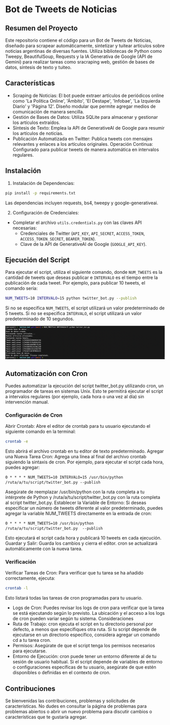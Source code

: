 # Bot de Tweets de Noticias

## Resumen del Proyecto

Este repositorio contiene el código para un Bot de Tweets de Noticias, diseñado para scrapear automáticamente, sintetizar y tuitear artículos sobre noticias argentinas de diversas fuentes. Utiliza bibliotecas de Python como Tweepy, BeautifulSoup, Requests y la IA Generativa de Google (API de Gemini) para realizar tareas como sracraping web, gestión de bases de datos, síntesis de texto y tuiteo.

## Características

- Scraping de Noticias: El bot puede extraer artículos de periódicos online como 'La Política Online', 'Ámbito', 'El Destape', 'Infobae', 'La Izquierda Diario' y 'Página 12'. Diseño modular que permite agregar medios de comunicación de manera sencilla.
- Gestión de Bases de Datos: Utiliza SQLite para almacenar y gestionar los artículos extraídos.
- Síntesis de Texto: Emplea la API de GenerativeAI de Google para resumir los artículos de noticias.
- Publicación Automatizada en Twitter: Publica tweets con mensajes relevantes y enlaces a los artículos originales.
Operación Continua: Configurado para publicar tweets de manera automática en intervalos regulares.

## Instalación

1. Instalación de Dependencias:

```bash
pip install -p requirements.txt
```
Las dependencias incluyen requests, bs4, tweepy y google-generativeai.

2. Configuración de Credenciales:
- Completar el archivo ```utils.credentials.py``` con las claves API necesarias:
    - Credenciales de Twitter (```API_KEY```, ```API_SECRET```, ```ACCESS_TOKEN```, ```ACCESS_TOKEN_SECRET```, ```BEARER_TOKEN```).
    - Clave de la API de GenerativeAI de Google (```GOOGLE_API_KEY```).


## Ejecución del Script
Para ejecutar el script, utiliza el siguiente comando, donde ```NUM_TWEETS``` es la cantidad de tweets que deseas publicar e ```INTERVALO``` es el tiempo entre la publicación de cada tweet. Por ejemplo, para publicar 10 tweets, el comando sería:

```bash
NUM_TWEETS=10 INTERVALO=15 python twitter_bot.py --publish
```
Si no se especifica ```NUM_TWEETS```, el script utilizará un valor predeterminado de 5 tweets.
Si no se especifica ```INTERVALO```, el script utilizará un valor predeterminado de 10 segundos.

![Twitter bot console](./preview.png)

## Automatización con Cron

Puedes automatizar la ejecución del script twitter_bot.py utilizando cron, un programador de tareas en sistemas Unix. Esto te permitirá ejecutar el script a intervalos regulares (por ejemplo, cada hora o una vez al día) sin intervención manual.

### Configuración de Cron
Abrir Crontab: Abre el editor de crontab para tu usuario ejecutando el siguiente comando en la terminal:
```bash
crontab -e
```
Esto abrirá el archivo crontab en tu editor de texto predeterminado.
Agregar una Nueva Tarea Cron: Agrega una línea al final del archivo crontab siguiendo la sintaxis de cron. Por ejemplo, para ejecutar el script cada hora, puedes agregar:

```cron
0 * * * * NUM_TWEETS=10 INTERVALO=15 /usr/bin/python /ruta/a/tu/script/twitter_bot.py --publish
```
Asegúrate de reemplazar /usr/bin/python con la ruta completa a tu intérprete de Python y /ruta/a/tu/script/twitter_bot.py con la ruta completa al script twitter_bot.py.
Establecer la Variable de Entorno: Si deseas especificar un número de tweets diferente al valor predeterminado, puedes agregar la variable NUM_TWEETS directamente en la entrada de cron:

```cron
0 * * * * NUM_TWEETS=10 /usr/bin/python /ruta/a/tu/script/twitter_bot.py  --publish
```
Esto ejecutará el script cada hora y publicará 10 tweets en cada ejecución.
Guardar y Salir: Guarda los cambios y cierra el editor. cron se actualizará automáticamente con la nueva tarea.

### Verificación
Verificar Tareas de Cron: Para verificar que tu tarea se ha añadido correctamente, ejecuta:

```bash
crontab -l
```
Esto listará todas las tareas de cron programadas para tu usuario.
- Logs de Cron: Puedes revisar los logs de cron para verificar que la tarea se está ejecutando según lo previsto. La ubicación y el acceso a los logs de cron pueden variar según tu sistema.
Consideraciones
- Ruta de Trabajo: cron ejecuta el script en tu directorio personal por defecto, a menos que especifiques otra ruta. Si tu script depende de ejecutarse en un directorio específico, considera agregar un comando cd a tu tarea cron.
- Permisos: Asegúrate de que el script tenga los permisos necesarios para ejecutarse.
- Entorno de Ejecución: cron puede tener un entorno diferente al de tu sesión de usuario habitual. Si el script depende de variables de entorno o configuraciones específicas de tu usuario, asegúrate de que estén disponibles o definidas en el contexto de cron.

## Contribuciones

Se bienvenidas las contribuciones, problemas y solicitudes de características. No dudes en consultar la página de problemas para problemas abiertos o abrir un nuevo problema para discutir cambios o características que te gustaría agregar.
